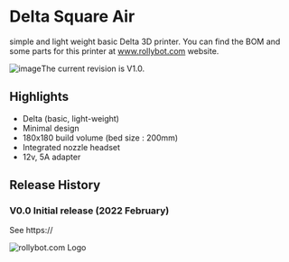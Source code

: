 # Delta Square Air
simple and light weight basic Delta 3D printer.
You can find the BOM and some parts for this printer at www.rollybot.com website.

![image](https://github.com/rollybot/Delta_Square_Air/assets/5675424/5e4e158a-7a2f-40ed-8de6-1be6a2668d75)The current revision is V1.0.

## Highlights
- Delta (basic, light-weight)
- Minimal design
- 180x180 build volume (bed size : 200mm)
- Integrated nozzle headset
- 12v, 5A adapter
 
## Release History
### V0.0 Initial release (2022 February)
See https://


![rollybot.com Logo](https://rollybot.com/web/upload/category/logo/v2_550c76f65a6b750917e15b3e736b1d1f_YiVXFziCf1_top.jpg)
